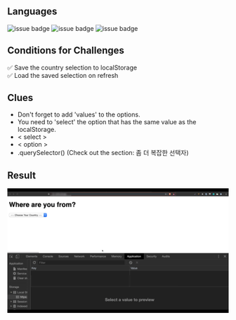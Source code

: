 ## Languages
![issue badge](https://img.shields.io/badge/language-HTML5-orange.svg)
![issue badge](https://img.shields.io/badge/language-CSS-informational.svg)
![issue badge](https://img.shields.io/badge/language-JS-yellow.svg)

## Conditions for Challenges

✅ Save the country selection to localStorage  
✅ Load the saved selection on refresh

## Clues

<ul>
<li>Don't forget to add 'values' to the options.</li>
<li>You need to 'select' the option that has the same value as the localStorage.</li>
<li>< select ></li>
<li>< option ></li>
<li>.querySelector() (Check out the section: 좀 더 복잡한 선택자)</li>
</ul>

## Result

<img src="demo.gif" width="700" heigth="400">
